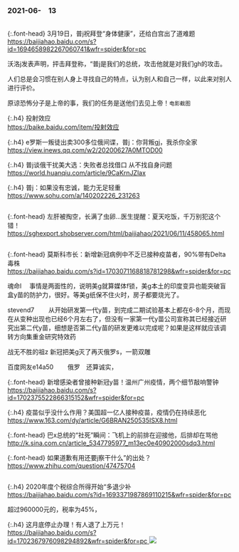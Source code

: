 ### 2021-06-　13
```note
```

{:.font-head}
3月19日，普j祝拜登“身体健康”，还给白宫出了道难题
<br>[
https://baijiahao.baidu.com/s?id=1694658982267060741&wfr=spider&for=pc
](
https://baijiahao.baidu.com/s?id=1694658982267060741&wfr=spider&for=pc
)

沃洛j发表声明，抨击拜登称，“普j是我们的总统，攻击他就是对我们gh的攻击。

人们总是会习惯在别人身上寻找自己的特点，认为别人和自己一样，以此来对别人进行评价。

原谅恐怖分子是上帝的事，我们的任务是送他们去见上帝！`电影截图`

{:.h4}
投射效应
<br>[
https://baike.baidu.com/item/投射效应
](
https://baike.baidu.com/item/投射效应
)

{:.h4}
e罗斯一叛徒出卖300多位俄间谍，普j：你背叛gj，我杀你全家
<br>[
https://view.inews.qq.com/w2/20200627A0MTOD00
](
https://view.inews.qq.com/w2/20200627A0MTOD00
)

{:.h4}
普j谈俄干扰美大选：失败者总找借口 从不找自身问题
<br>[
https://world.huanqiu.com/article/9CaKrnJZlax
](
https://world.huanqiu.com/article/9CaKrnJZlax
)

{:.h4}
普j：如果没有忠诚，能力无足轻重
<br>[
https://www.sohu.com/a/140202226_231263
](
https://www.sohu.com/a/140202226_231263
)
```note
```

{:.font-head}
左肝被掏空，长满了虫卵…医生提醒：夏天吃饭，千万别犯这个错！
<br>[
https://sghexport.shobserver.com/html/baijiahao/2021/06/11/458065.html
](
https://sghexport.shobserver.com/html/baijiahao/2021/06/11/458065.html
)

```note
```

{:.font-head}
莫斯科市长：新增新冠病例中不乏已接种疫苗者，90%带有Delta毒株
<br>[
https://baijiahao.baidu.com/s?id=1703071168818781298&wfr=spider&for=pc
](
https://baijiahao.baidu.com/s?id=1703071168818781298&wfr=spider&for=pc
)

魂命l
　事情是两面性的，说明美g就算媒体f锁，美g本土的印度变异也能突破盲盒y苗的防护力，很好。等美g纸保不住火时，房子都要烧光了。

stevend7　
　从开始研发第一代y苗，到完成二期试验基本上都在6-8个月，而现在从变种出现也已经6个月左右了，但没有一家第一代y苗公司宣称其已经接近研究出第二代y苗，细想是否第二代y苗的研发更难以完成呢？如果是这样就应该调转方向集重金研究特效药

战无不胜的祖z
新冠把美g灭了再灭俄罗s，一箭双雕

百度网友e14a50　
　俄罗　还算诚实，

{:.font-head}
新增感染者曾接种新冠y苗！温州广州疫情，两个细节敲响警钟
<br>[
https://baijiahao.baidu.com/s?id=1702375522866315152&wfr=spider&for=pc
](
https://baijiahao.baidu.com/s?id=1702375522866315152&wfr=spider&for=pc
)

{:.h4}
疫苗似乎没什么作用？美国超一亿人接种疫苗，疫情仍在持续恶化
<br>[
https://www.163.com/dy/article/G6BRAN250535ISX8.html
](
https://www.163.com/dy/article/G6BRAN250535ISX8.html
)

{:.font-head}
巴x总统的“社死”瞬间：飞机上的前排在迎接他，后排却在骂他
<br>[
http://k.sina.com.cn/article_5347795977_m13ec0e40902000sdq3.html
](
http://k.sina.com.cn/article_5347795977_m13ec0e40902000sdq3.html
)

{:.font-head}
如果道歉有用还要j察干什么”的出处？
<br>[
https://www.zhihu.com/question/47475704
](
https://www.zhihu.com/question/47475704
)
```tip
```

{:.h4}
2020年度个税综合所得开始“多退少补
<br>[
https://baijiahao.baidu.com/s?id=1693371987869110215&wfr=spider&for=pc
](
https://baijiahao.baidu.com/s?id=1693371987869110215&wfr=spider&for=pc
)

超过960000元的，税率为45%，

{:.h4}
这月底停止办理！有人退了上万元！
<br>[
https://baijiahao.baidu.com/s?id=1702367976098294892&wfr=spider&for=pc
](
https://baijiahao.baidu.com/s?id=1702367976098294892&wfr=spider&for=pc
)
![](http://pics7.baidu.com/feed/bba1cd11728b4710029fb1df2dcc66f5fc032378.jpeg?token=7a797eed07711295989dd417bdd8a570)
